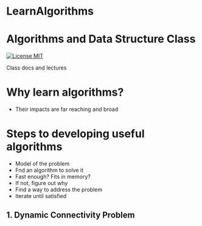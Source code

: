 # LearnAlgorithms

Algorithms and Data Structure Class
===================================

[![License MIT](http://img.shields.io/badge/license-MIT-brightgreen.svg)](license.md)

Class docs and lectures

# Why learn algorithms?
  - Their impacts are far reaching and broad

# Steps to developing useful algorithms
  - Model of the problem
  - Fnd an algorithm to solve it
  - Fast enough? Fits in memory?
  - If not, figure out why
  - Find a way to address the problem
  - Iterate until satisfied
## 1. Dynamic Connectivity Problem
